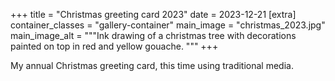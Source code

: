 +++
title = "Christmas greeting card 2023"
date = 2023-12-21
[extra]
container_classes = "gallery-container"
main_image = "christmas_2023.jpg"
main_image_alt = """Ink drawing of a christmas tree
with decorations painted on top in red and yellow gouache.
"""
+++

My annual Christmas greeting card, this time using traditional media.
